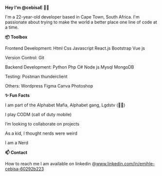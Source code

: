 **Hey I'm @cebisaE 👋🏽**


I'm a 22-year-old developer based in Cape Town, South Africa.
I'm passionate about trying to make the world a better place one line of code at a time.


**📦 Toolbox**

Frontend Development: Html Css Javascript React.js Bootstrap Vue js 

Version Control: Git 

Backend Development: Python Php C# Node js Mysql MongoDB

Testing:  Postman thunderclient 

Others: Wordpress Figma Canva Photoshop 


**✨ Fun Facts**

I am part of the Alphabet Mafia, Alphabet gang, Lgdstv (🏳‍🌈) 

I play CODM (call of duty mobile)

I’m looking to collaborate on projects

As a kid, I thought nerds were weird

I am a Nerd



**📫 Contact**

How to reach me I am available on linkedin @www.linkedin.com/in/emihle-cebisa-60292b223




